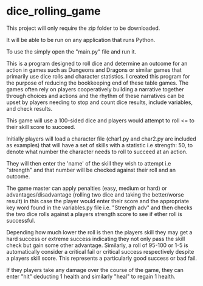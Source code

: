 # dice_rolling_game
This project will only require the zip folder to be downloaded.

It will be able to be run on any application that runs Python.

To use the simply open the "main.py" file and run it.

This is a program designed to roll dice and determine an outcome for an action in games such as Dungeons and Dragons or similar games that primarily use dice rolls and character statistics. I created this program for the purpose of reducing the bookkeeping end of these table games. The games often rely on players cooperatively building a narrative together through choices and actions and the rhythm of these narratives can be upset by players needing to stop and count dice results, include variables, and check results. 

This game will use a 100-sided dice and players would attempt to roll <= to their skill score to succeed.

Initially players will load a character file (char1.py and char2.py are included as examples) that will have a set of skills with a statistic i.e strength: 50, to denote what number the character needs to roll to succeed at an action.

They will then enter the 'name' of the skill they wish to attempt i.e "strength" and that number will be checked against their roll and an outcome.

The game master can apply penalties (easy, medium or hard) or advantages/disadvantage (rolling two dice and taking the better/worse result) in this case the player would enter their score and the appropriate key word found in the variables.py file i.e. "Strength adv" and then checks the two dice rolls against a players strength score to see if ether roll is successful.

Depending how much lower the roll is then the players skill they may get a hard success or extreme success indicating they not only pass the skill check but gain some other advantage. Similarly, a roll of 95-100 or 1-5 is automatically consider a critical fail or critical success respectively despite a players skill score. This represents a particularly good success or bad fail.

If they players take any damage over the course of the game, they can enter "hit" deducting 1 health and similarly "heal" to regain 1 health.
